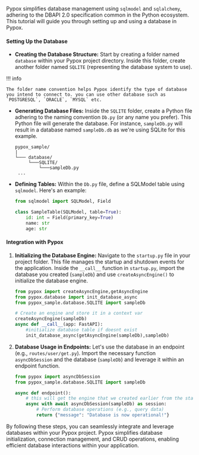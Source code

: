 Pypox simplifies database management using `sqlmodel` and `sqlalchemy`, adhering to the DBAPI 2.0 specification common in the Python ecosystem. This tutorial will guide you through setting up and using a database in Pypox.

#### Setting Up the Database

- **Creating the Database Structure:**
  Start by creating a folder named `database` within your Pypox project directory. Inside this folder, create another folder named `SQLITE` (representing the database system to use).

!!! info

    The folder name convention helps Pypox identify the type of database you intend to connect to. you can use other database such as `POSTGRESQL`, `ORACLE`, `MYSQL` etc.

- **Generating Database Files:**
  Inside the `SQLITE` folder, create a Python file adhering to the naming convention `Db.py` (or any name you prefer). This Python file will generate the database. For instance, `sampleDb.py` will result in a database named `sampleDb.db` as we're using SQLite for this example.

  ```
  pypox_sample/
  |
  └─── database/
       └───SQLITE/
           └───sampleDb.py
   ...
  ```

- **Defining Tables:**
  Within the `Db.py` file, define a SQLModel table using `sqlmodel`. Here's an example:

  ```python
  from sqlmodel import SQLModel, Field

  class SampleTable(SQLModel, table=True):
      id: int = Field(primary_key=True)
      name: str
      age: str
  ```

#### Integration with Pypox

1. **Initializing the Database Engine:**
   Navigate to the `startup.py` file in your project folder. This file manages the startup and shutdown events for the application.
   Inside the `__call__` function in `startup.py`, import the database you created (`sampleDb`) and use `createAsyncEngine()` to initialize the database engine.

   ```python
   from pypox import createAsyncEngine,getAsyncEngine
   from pypox.database import init_database_async
   from pypox_sample.database.SQLITE import sampleDb

   # Create an engine and store it in a context var
   createAsyncEngine(sampleDb)
   async def __call__(app: FastAPI):
       #initialize database table if doesnt exist
       init_database_async(getAsyncEngine(sampleDb),sampleDb)
   ```

2. **Database Usage in Endpoints:**
   Let's use the database in an endpoint (e.g., `routes/user/get.py`). Import the necessary function `asyncDbSession` and the database (`sampleDb`) and leverage it within an endpoint function.

   ```python
   from pypox import asyncDbSession
   from pypox_sample.database.SQLITE import sampleDb

   async def endpoint():
       # this will get the engine that we created earlier from the startup.py and use it as a session
       async with await asyncDbSession(sampleDb) as session:
           # Perform database operations (e.g., query data)
           return {"message": "Database is now operational!"}
   ```

By following these steps, you can seamlessly integrate and leverage databases within your Pypox project. Pypox simplifies database initialization, connection management, and CRUD operations, enabling efficient database interactions within your application.
